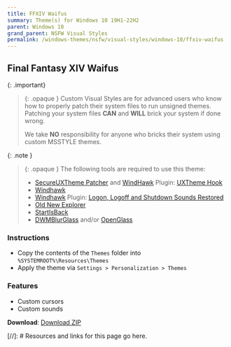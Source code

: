 ```yaml
---
title: FFXIV Waifus
summary: Theme(s) for Windows 10 19H1-22H2
parent: Windows 10
grand_parent: NSFW Visual Styles
permalink: /windows-themes/nsfw/visual-styles/windows-10/ffxiv-waifus
---
```


## Final Fantasy XIV Waifus

{: .important}
> {: .opaque }
> Custom Visual Styles are for advanced users who know how to properly patch their system files to run unsigned themes.  
> Patching your system files **CAN** and **WILL** brick your system if done wrong.
>
> We take **NO** responsibility for anyone who bricks their system using custom MSSTYLE themes.

{: .note }
> {: .opaque }
> The following tools are required to use this theme:
>
> - [SecureUXTheme Patcher] and [WindHawk] Plugin: [UXTheme Hook]
> - [Windhawk]
> - [Windhawk] Plugin: [Logon, Logoff and Shutdown Sounds Restored]
> - [Old New Explorer]
> - [StartIsBack]
> - [DWMBlurGlass] and/or [OpenGlass]

### Instructions

- Copy the contents of the `Themes` folder into `%SYSTEMROOT%\Resources\Themes`
- Apply the theme via `Settings > Personalization > Themes`

### Features

- Custom cursors
- Custom sounds

**Download**: [Download ZIP] 

<!-- ////////////////////////////////////////////////////////////////////////////////////////////////////////////////////// -->

[//]: # Resources and links for this page go here.

[Windhawk]: https://windhawk.net/
[Logon, Logoff and Shutdown Sounds Restored]: https://windhawk.net/mods/logon-logoff-shutdown-sounds/
[SecureUXTheme Patcher]: https://github.com/namazso/SecureUxTheme/
[UXTheme Hook]: https://windhawk.net/mods/uxtheme-hook/
[Old New Explorer]: https://msfn.org/board/topic/170375-oldnewexplorer-119/
[DWMBlurGlass]: https://github.com/Maplespe/DWMBlurGlass
[StartIsBack]: https://www.startisback.com/
[OpenGlass]: https://virtualcustoms.net/showthread.php/88998-OpenGlass-Installer-for-Windows-11-22H2
[Download ZIP]: https://gitlab.com/the-back-room/visual-styles/windows-10/nsfw/final-fantasy-xiv-waifus/-/archive/main/final-fantasy-xiv-waifus-main.zip

<!-- ////////////////////////////////////////////////////////////////////////////////////////////////////////////////////// -->
